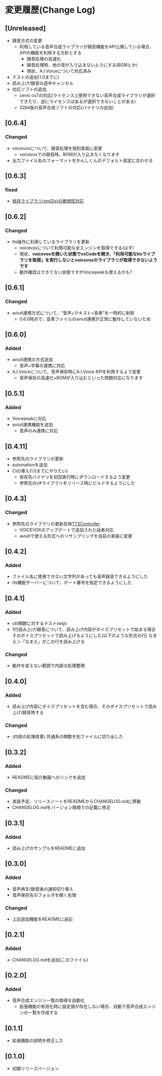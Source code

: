 # 変更履歴(Change Log)
## [Unreleased]
 - 録音方式の変更
   - 利用している音声合成ライブラリが録音機能をAPI公開している場合、APIの機能を利用する方針とする
     - 録音処理の高速化
     - 録音処理時、他の音が入り込まないようにする(BGMとか)
     - 現状、A.I.Voiceについて対応済み
 - テストの追加(1.0までに)
 - 読み上げ/録音の途中キャンセル
 - 対応ソフトの追加
   - cevio cs7の対応(ライセンス上使用できない音声合成ライブラリが選択できたり、逆にライセンスはあるが選択できないことがある)
   - 32bit版の音声合成ソフトの対応(バイナリの追加)
## [0.6.4]
### Changed
 - voicevoxについて、録音処理を個別実装に変更
   - voicevoxでの録音時、BGMが入り込まなくなります
 - 出力ファイル名のフォーマットをかんしくんのデフォルト設定に合わせる
## [0.6.3]
### fixed
 - [依存ライブラリ(xml2js)の脆弱性対応](https://github.com/advisories/GHSA-776f-qx25-q3cc)
## [0.6.2]
### Changed
 - tts操作に利用しているライブラリを更新
   - voicevoxについて利用可能な全エンジンを取得できる(はず)
   - 現状、**voicevoxを開いた状態でvsCodeを開き、「利用可能なttsライブラリを取得」を実行しないとvoicevoxのライブラリが取得できないようです**
   - 動作確認はできてない状態ですがVoicepeakも使えるかも?
## [0.6.1]
### Changed
 - aviutl連携方式について、"音声+テキスト+音素"を一時的に削除
   - 0.6.0時点で、音素ファイルのaviutl連携が正常に動作していないため

## [0.6.0]
### Added
 - aviutl連携の方式追加
   - 音声+字幕の連携に対応
 - A.I.Voiceについて、音声保存時にA.I.Voice APIを利用するよう変更
   - 音声保存の高速化+BGMが入り込むといった問題対応になります
## [0.5.1]
### Added
 - Voicepeakに対応
 - aviutl連携機能を追加
   - 音声のみ連携に対応
## [0.4.11]
- 参照先のライブラリの更新
- automationを追加
 - CIの導入(1.0までにやりたい)
   - 依存先バイナリを初回実行時にダウンロードするよう変更
   - 参照先のc#ライブラリをリリース時にビルドするようにした

## [0.4.3]
### Changed
 - 参照先のライブラリの更新反映[TTSController](https://github.com/ksasao/TTSController)
   - VOICEVOXのアップデートで追加された話者対応
   - aviutlで使える形式へのリサンプリングを自前の実装に変更
## [0.4.2]
### Added
 - ファイル名に使用できない文字列があっても音声録音できるようにした
 - tts機能サーバーについて、ポート番号を指定できるようにした
## [0.4.1]
### Added
 - util関数に対するテスト(wip)
 - 1行読み上げ/録音について、読み上げ内容がボイスプリセットで始まる場合そのボイスプリセットで読み上げるようにした(以下のような形式の行)
なまえ＞「なまえ」がこの行を読み上げる
### Changed
 - 動作を変えない範囲で内部の処理整理
## [0.4.0]
### Added
 - 読み上げ内容にボイスプリセットを含む場合、そのボイスプリセットで読み上げ/録音時する
### Changed
 - (内部の処理改善) 共通系の関数を別ファイルに切り出した
## [0.3.2]
### Added
 - READMEに紹介動画へのリンクを追加
### Changed
 - 実装予定、リリースノートをREADMEからCHANGELOG.mdに移動
 - CHANGELOG.mdをバージョン降順での記載に修正
## [0.3.1]
### Added
 - 読み上げのサンプルをREADMEに追加

## [0.3.0]
### Added
 - 音声再生/録音後の通知切り替え
 - 音声保存先のフォルダを開く処理

### Changed
 - 上記追加機能をREADMEに追記

## [0.2.1]
### Added
 - CHANGELOG.mdを追加(このファイル)

## [0.2.0]

### Added
 - 音声合成エンジン一覧の取得を自動化
   - 拡張機能の有効化時に設定値が存在しない場合、自動で音声合成エンジンの一覧を作成する

## [0.1.1]

 - 拡張機能の説明を修正した

## [0.1.0]

 - 初期リリースバージョン